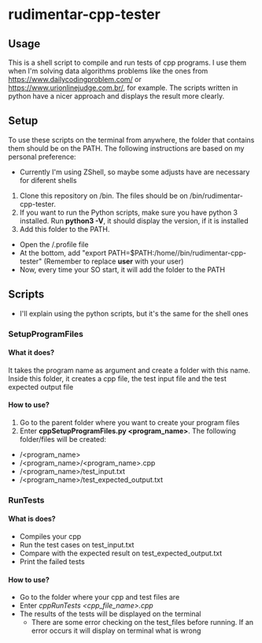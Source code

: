 # rudimentar-cpp-tester

## Usage
This is a shell script to compile and run tests of cpp programs.
I use them when I'm solving data algorithms problems like the ones from https://www.dailycodingproblem.com/ or https://www.urionlinejudge.com.br/, for example.
The scripts written in python have a nicer approach and displays the result more clearly.

## Setup
To use these scripts on the terminal from anywhere, the folder that contains them should be on the PATH.
The following instructions are based on my personal preference:

* Currently I'm using ZShell, so maybe some adjusts have are necessary for diferent shells

1. Clone this repository on /bin. The files should be on /bin/rudimentar-cpp-tester.
2. If you want to run the Python scripts, make sure you have python 3 installed. Run **python3 -V**, it should display the version, if it is installed
3. Add this folder to the PATH.
  *  Open the /.profile file
  *  At the bottom, add "export PATH=$PATH:/home/<user>/bin/rudimentar-cpp-tester" (Remember to replace **user** with your user)
  *  Now, every time your SO start, it will add the folder to the PATH


## Scripts
* I'll explain using the python scripts, but it's the same for the shell ones

### SetupProgramFiles

#### What it does?

It takes the program name as argument and create a folder with this name. Inside this folder, it creates a cpp file, the test input file and the test expected output file

#### How to use?
1. Go to the parent folder where you want to create your program files
2. Enter **cppSetupProgramFiles.py <program_name>**. The following folder/files will be created:
  *  /<program_name>
  *  /<program_name>/<program_name>.cpp
  *  /<program_name>/test_input.txt
  *  /<program_name>/test_expected_output.txt

### RunTests

#### What is does?

* Compiles your cpp
* Run the test cases on test_input.txt
* Compare with the expected result on test_expected_output.txt
* Print the failed tests

#### How to use?
* Go to the folder where your cpp and test files are
* Enter *cppRunTests <cpp_file_name>.cpp* 
* The results of the tests will be displayed on the terminal
  *  There are some error checking on the test_files before running. If an error occurs it will display on terminal what is wrong